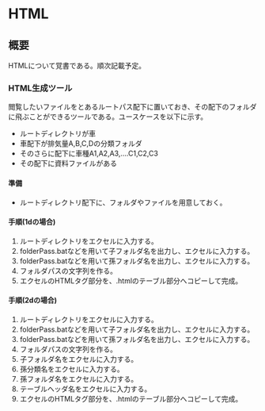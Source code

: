 
# HTML

## 概要
HTMLについて覚書である。順次記載予定。

### HTML生成ツール
閲覧したいファイルをとあるルートパス配下に置いておき、その配下のフォルダに飛ぶことができるツールである。ユースケースを以下に示す。  
- ルートディレクトリが車
- 車配下が排気量A,B,C,Dの分類フォルダ
- そのさらに配下に車種A1,A2,A3,....C1,C2,C3
- その配下に資料ファイルがある  

#### 準備
- ルートディレクトリ配下に、フォルダやファイルを用意しておく。

#### 手順(1dの場合)
1. ルートディレクトリをエクセルに入力する。  
1. folderPass.batなどを用いて子フォルダ名を出力し、エクセルに入力する。  
1. folderPass.batなどを用いて孫フォルダ名を出力し、エクセルに入力する。  
1. フォルダパスの文字列を作る。  
1. エクセルのHTMLタグ部分を、.htmlのテーブル部分へコピーして完成。  

#### 手順(2dの場合)
1. ルートディレクトリをエクセルに入力する。  
1. folderPass.batなどを用いて子フォルダ名を出力し、エクセルに入力する。  
1. folderPass.batなどを用いて孫フォルダ名を出力し、エクセルに入力する。  
1. フォルダパスの文字列を作る。  
1. 子フォルダ名をエクセルに入力する。  
1. 孫分類名をエクセルに入力する。  
1. 孫フォルダ名をエクセルに入力する。  
1. テーブルヘッダ名をエクセルに入力する。  
1. エクセルのHTMLタグ部分を、.htmlのテーブル部分へコピーして完成。  

